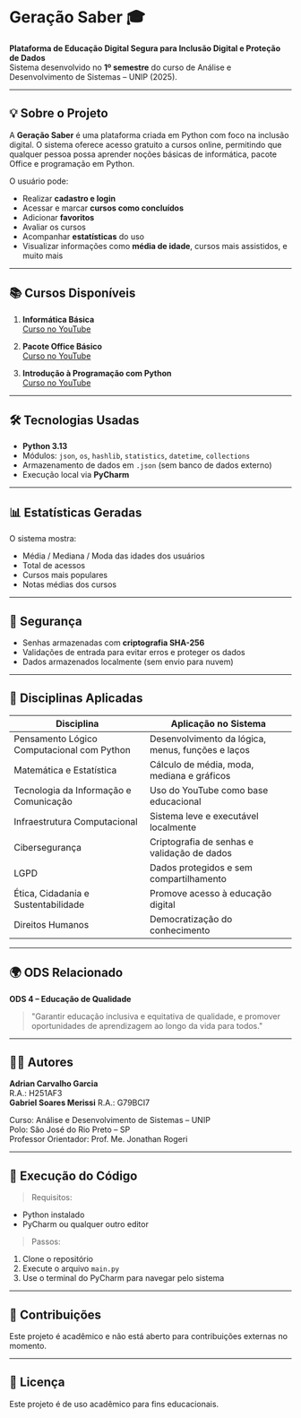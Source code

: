 # Geração Saber 🎓

**Plataforma de Educação Digital Segura para Inclusão Digital e Proteção de Dados**  
Sistema desenvolvido no **1º semestre** do curso de Análise e Desenvolvimento de Sistemas – UNIP (2025).

---

## 💡 Sobre o Projeto

A **Geração Saber** é uma plataforma criada em Python com foco na inclusão digital. O sistema oferece acesso gratuito a cursos online, permitindo que qualquer pessoa possa aprender noções básicas de informática, pacote Office e programação em Python.

O usuário pode:
- Realizar **cadastro e login**
- Acessar e marcar **cursos como concluídos**
- Adicionar **favoritos**
- Avaliar os cursos
- Acompanhar **estatísticas** do uso
- Visualizar informações como **média de idade**, cursos mais assistidos, e muito mais

---

## 📚 Cursos Disponíveis

1. **Informática Básica**  
   [Curso no YouTube](https://youtube.com/playlist?list=PL-QAz5R5Rlm7wn20xLTIr84gbS2XkzqEZ)

2. **Pacote Office Básico**  
   [Curso no YouTube](https://youtube.com/playlist?list=PLAN5LgYskr17Ek2yPySn7RlhM0rKp4NL0)

3. **Introdução à Programação com Python**  
   [Curso no YouTube](https://youtube.com/playlist?list=PLj7gJIFoP7jdirAFg-fHe9HKOnGLGXSHZ)

---

## 🛠️ Tecnologias Usadas

- **Python 3.13**
- Módulos: `json`, `os`, `hashlib`, `statistics`, `datetime`, `collections`
- Armazenamento de dados em `.json` (sem banco de dados externo)
- Execução local via **PyCharm**

---

## 📊 Estatísticas Geradas

O sistema mostra:
- Média / Mediana / Moda das idades dos usuários
- Total de acessos
- Cursos mais populares
- Notas médias dos cursos

---

## 🔐 Segurança

- Senhas armazenadas com **criptografia SHA-256**
- Validações de entrada para evitar erros e proteger os dados
- Dados armazenados localmente (sem envio para nuvem)

---

## 🧠 Disciplinas Aplicadas

| Disciplina                               | Aplicação no Sistema |
|------------------------------------------|----------------------|
| Pensamento Lógico Computacional com Python | Desenvolvimento da lógica, menus, funções e laços |
| Matemática e Estatística                 | Cálculo de média, moda, mediana e gráficos |
| Tecnologia da Informação e Comunicação   | Uso do YouTube como base educacional |
| Infraestrutura Computacional             | Sistema leve e executável localmente |
| Cibersegurança                           | Criptografia de senhas e validação de dados |
| LGPD                                     | Dados protegidos e sem compartilhamento |
| Ética, Cidadania e Sustentabilidade      | Promove acesso à educação digital |
| Direitos Humanos                         | Democratização do conhecimento |

---

## 🌍 ODS Relacionado

**ODS 4 – Educação de Qualidade**  
> "Garantir educação inclusiva e equitativa de qualidade, e promover oportunidades de aprendizagem ao longo da vida para todos."

---

## 👨‍🎓 Autores

**Adrian Carvalho Garcia**  
R.A.: H251AF3  
**Gabriel Soares Merissi**
R.A.: G79BCI7

Curso: Análise e Desenvolvimento de Sistemas – UNIP  
Polo: São José do Rio Preto – SP  
Professor Orientador: Prof. Me. Jonathan Rogeri

---

## 📁 Execução do Código

> Requisitos:
- Python instalado
- PyCharm ou qualquer outro editor

> Passos:
1. Clone o repositório
2. Execute o arquivo `main.py`
3. Use o terminal do PyCharm para navegar pelo sistema

---

## 🤝 Contribuições

Este projeto é acadêmico e não está aberto para contribuições externas no momento.

---

## 📄 Licença

Este projeto é de uso acadêmico para fins educacionais.
